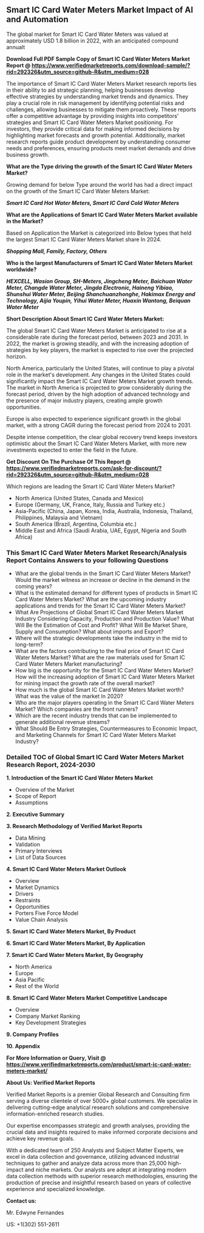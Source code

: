 <h2>Smart IC Card Water Meters Market Impact of AI and Automation</h2><p>The global market for Smart IC Card Water Meters was valued at approximately USD 1.8 billion in 2022, with an anticipated compound annualt</p><p id="" class=""><strong>Download Full PDF Sample Copy of Smart IC Card Water Meters Market Report @ <a href="https://www.verifiedmarketreports.com/download-sample/?rid=292326&utm_source=github-R&utm_medium=028" target="_blank">https://www.verifiedmarketreports.com/download-sample/?rid=292326&utm_source=github-R&utm_medium=028</a></strong></p><p>The importance of&nbsp;Smart IC Card Water Meters Market research reports lies in their ability to aid strategic planning, helping businesses develop effective strategies by understanding market trends and dynamics. They play a crucial role in risk management by identifying potential risks and challenges, allowing businesses to mitigate them proactively. These reports offer a competitive advantage by providing insights into competitors' strategies and Smart IC Card Water Meters Market positioning. For investors, they provide critical data for making informed decisions by highlighting market forecasts and growth potential. Additionally, market research reports guide product development by understanding consumer needs and preferences, ensuring products meet market demands and drive business growth.</p><p><strong>What are the&nbsp;Type driving the growth of the Smart IC Card Water Meters Market?</strong></p><p id="" class="">Growing demand for below Type around the world has had a direct impact on the growth of the Smart IC Card Water Meters Market:</p><em><strong>Smart IC Card Hot Water Meters, Smart IC Card Cold Water Meters</strong></em></p><strong>What are the&nbsp;Applications&nbsp;of Smart IC Card Water Meters Market available in the Market?</strong></p><p id="" class="">Based on Application the Market is categorized into Below types that held the largest Smart IC Card Water Meters Market share In 2024.</p><em><strong>Shopping Mall, Family, Factory, Others</strong></em></p><strong>Who is the largest Manufacturers of Smart IC Card Water Meters Market worldwide?</strong></p><p><em><strong>HEXCELL, Wasion Group, SH-Meters, Jingcheng Meter, Baichuan Water Meter, Changde Water Meter, Jingda Electronic, Haineng Yibiao, Shunshui Water Meter, Beijing Shanchuanzhonghe, Hakimax Energy and Technology, Aijia Youpin, Yihui Water Meter, Huaxin Wantong, Beiquan Water Meter</strong></em></p><p id="" class=""><strong>Short Description About Smart IC Card Water Meters Market:</strong></p><p>The global Smart IC Card Water Meters Market is anticipated to rise at a considerable rate during the forecast period, between 2023 and 2031. In 2022, the market is growing steadily, and with the increasing adoption of strategies by key players, the market is expected to rise over the projected horizon.</p><p>North America, particularly the United States, will continue to play a pivotal role in the market's development. Any changes in the United States could significantly impact the Smart IC Card Water Meters Market growth trends. The market in North America is projected to grow considerably during the forecast period, driven by the high adoption of advanced technology and the presence of major industry players, creating ample growth opportunities.</p><p>Europe is also expected to experience significant growth in the global market, with a strong CAGR during the forecast period from 2024 to 2031.</p><p>Despite intense competition, the clear global recovery trend keeps investors optimistic about the Smart IC Card Water Meters Market, with more new investments expected to enter the field in the future.</p><p id="" class=""><strong>Get Discount On The Purchase Of This Report @ <a href="https://www.verifiedmarketreports.com/ask-for-discount/?rid=292326&utm_source=github-R&utm_medium=028" target="_blank">https://www.verifiedmarketreports.com/ask-for-discount/?rid=292326&utm_source=github-R&utm_medium=028</a></strong></p>Which regions are leading the Smart IC Card Water Meters Market?</p><ul><li>North America (United States, Canada and Mexico)</li><li>Europe (Germany, UK, France, Italy, Russia and Turkey etc.)</li><li>Asia-Pacific (China, Japan, Korea, India, Australia, Indonesia, Thailand, Philippines, Malaysia and Vietnam)</li><li>South America (Brazil, Argentina, Columbia etc.)</li><li>Middle East and Africa (Saudi Arabia, UAE, Egypt, Nigeria and South Africa)</li></ul><h3 id="" class="">This Smart IC Card Water Meters Market Research/Analysis Report Contains Answers to your following Questions</h3><ul><li>What are the global trends in the Smart IC Card Water Meters Market? Would the market witness an increase or decline in the demand in the coming years?</li><li>What is the estimated demand for different types of products in Smart IC Card Water Meters Market? What are the upcoming industry applications and trends for the Smart IC Card Water Meters Market?</li><li>What Are Projections of Global Smart IC Card Water Meters Market Industry Considering Capacity, Production and Production Value? What Will Be the Estimation of Cost and Profit? What Will Be Market Share, Supply and Consumption? What about imports and Export?</li><li>Where will the strategic developments take the industry in the mid to long-term?</li><li>What are the factors contributing to the final price of Smart IC Card Water Meters Market? What are the raw materials used for Smart IC Card Water Meters Market manufacturing?</li><li>How big is the opportunity for the Smart IC Card Water Meters Market? How will the increasing adoption of Smart IC Card Water Meters Market for mining impact the growth rate of the overall market?</li><li>How much is the global Smart IC Card Water Meters Market worth? What was the value of the market In 2020?</li><li>Who are the major players operating in the Smart IC Card Water Meters Market? Which companies are the front runners?</li><li>Which are the recent industry trends that can be implemented to generate additional revenue streams?</li><li>What Should Be Entry Strategies, Countermeasures to Economic Impact, and Marketing Channels for Smart IC Card Water Meters Market Industry?</li></ul><h3 id="" class="">Detailed TOC of Global Smart IC Card Water Meters Market Research Report, 2024-2030</h3><p id="" class=""><strong>1. Introduction of the Smart IC Card Water Meters Market</strong></p><ul><li>Overview of the Market</li><li>Scope of Report</li><li>Assumptions</li></ul><p id="" class=""><strong>2. Executive Summary</strong></p><p id="" class=""><strong>3. Research Methodology of Verified Market Reports</strong></p><ul><li>Data Mining</li><li>Validation</li><li>Primary Interviews</li><li>List of Data Sources</li></ul><p id="" class=""><strong>4. Smart IC Card Water Meters Market Outlook</strong></p><ul><li>Overview</li><li>Market Dynamics</li><li>Drivers</li><li>Restraints</li><li>Opportunities</li><li>Porters Five Force Model</li><li>Value Chain Analysis</li></ul><p id="" class=""><strong>5. Smart IC Card Water Meters Market, By Product</strong></p><p id="" class=""><strong>6. Smart IC Card Water Meters Market, By Application</strong></p><p id="" class=""><strong>7. Smart IC Card Water Meters Market, By Geography</strong></p><ul><li>North America</li><li>Europe</li><li>Asia Pacific</li><li>Rest of the World</li></ul><p id="" class=""><strong>8. Smart IC Card Water Meters Market Competitive Landscape</strong></p><ul><li>Overview</li><li>Company Market Ranking</li><li>Key Development Strategies</li></ul><p id="" class=""><strong>9. Company Profiles</strong></p><p id="" class=""><strong>10. Appendix</strong></p><p id="" class=""><strong>For More Information or Query, Visit @ <a href="https://www.verifiedmarketreports.com/product/smart-ic-card-water-meters-market/" target="_blank">https://www.verifiedmarketreports.com/product/smart-ic-card-water-meters-market/</a></strong></p><p id="" class=""><strong>About Us: Verified Market Reports</strong></p><p id="" class="">Verified Market Reports is a premier Global Research and Consulting firm serving a diverse clientele of over 5000+ global customers. We specialize in delivering cutting-edge analytical research solutions and comprehensive information-enriched research studies.</p><p id="" class="">Our expertise encompasses strategic and growth analyses, providing the crucial data and insights required to make informed corporate decisions and achieve key revenue goals.</p><p id="" class="">With a dedicated team of 250 Analysts and Subject Matter Experts, we excel in data collection and governance, utilizing advanced industrial techniques to gather and analyze data across more than 25,000 high-impact and niche markets. Our analysts are adept at integrating modern data collection methods with superior research methodologies, ensuring the production of precise and insightful research based on years of collective experience and specialized knowledge.</p><p id="" class=""><strong>Contact us:</strong></p><p id="" class="">Mr. Edwyne Fernandes</p><p id="" class="">US: +1(302) 551-2611</p>
